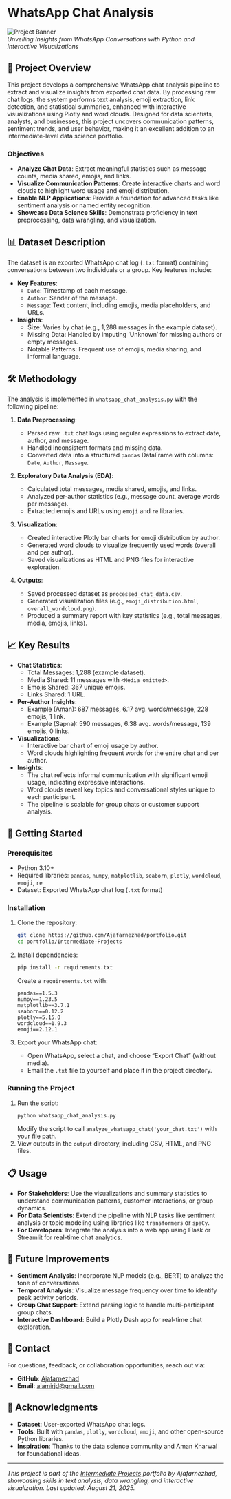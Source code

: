 # WhatsApp Chat Analysis

![Project Banner](https://via.placeholder.com/1200x200.png?text=WhatsApp+Chat+Analysis)  
*Unveiling Insights from WhatsApp Conversations with Python and Interactive Visualizations*

## 📖 Project Overview

This project develops a comprehensive WhatsApp chat analysis pipeline to extract and visualize insights from exported chat data. By processing raw chat logs, the system performs text analysis, emoji extraction, link detection, and statistical summaries, enhanced with interactive visualizations using Plotly and word clouds. Designed for data scientists, analysts, and businesses, this project uncovers communication patterns, sentiment trends, and user behavior, making it an excellent addition to an intermediate-level data science portfolio.

### Objectives
- **Analyze Chat Data**: Extract meaningful statistics such as message counts, media shared, emojis, and links.
- **Visualize Communication Patterns**: Create interactive charts and word clouds to highlight word usage and emoji distribution.
- **Enable NLP Applications**: Provide a foundation for advanced tasks like sentiment analysis or named entity recognition.
- **Showcase Data Science Skills**: Demonstrate proficiency in text preprocessing, data wrangling, and visualization.

## 📊 Dataset Description

The dataset is an exported WhatsApp chat log (`.txt` format) containing conversations between two individuals or a group. Key features include:

- **Key Features**:
  - `Date`: Timestamp of each message.
  - `Author`: Sender of the message.
  - `Message`: Text content, including emojis, media placeholders, and URLs.
- **Insights**:
  - Size: Varies by chat (e.g., 1,288 messages in the example dataset).
  - Missing Data: Handled by imputing ‘Unknown’ for missing authors or empty messages.
  - Notable Patterns: Frequent use of emojis, media sharing, and informal language.

## 🛠 Methodology

The analysis is implemented in `whatsapp_chat_analysis.py` with the following pipeline:

1. **Data Preprocessing**:
   - Parsed raw `.txt` chat logs using regular expressions to extract date, author, and message.
   - Handled inconsistent formats and missing data.
   - Converted data into a structured `pandas` DataFrame with columns: `Date`, `Author`, `Message`.

2. **Exploratory Data Analysis (EDA)**:
   - Calculated total messages, media shared, emojis, and links.
   - Analyzed per-author statistics (e.g., message count, average words per message).
   - Extracted emojis and URLs using `emoji` and `re` libraries.

3. **Visualization**:
   - Created interactive Plotly bar charts for emoji distribution by author.
   - Generated word clouds to visualize frequently used words (overall and per author).
   - Saved visualizations as HTML and PNG files for interactive exploration.

4. **Outputs**:
   - Saved processed dataset as `processed_chat_data.csv`.
   - Generated visualization files (e.g., `emoji_distribution.html`, `overall_wordcloud.png`).
   - Produced a summary report with key statistics (e.g., total messages, media, emojis, links).

## 📈 Key Results

- **Chat Statistics**:
  - Total Messages: 1,288 (example dataset).
  - Media Shared: 11 messages with `<Media omitted>`.
  - Emojis Shared: 367 unique emojis.
  - Links Shared: 1 URL.
- **Per-Author Insights**:
  - Example (Aman): 687 messages, 6.17 avg. words/message, 228 emojis, 1 link.
  - Example (Sapna): 590 messages, 6.38 avg. words/message, 139 emojis, 0 links.
- **Visualizations**:
  - Interactive bar chart of emoji usage by author.
  - Word clouds highlighting frequent words for the entire chat and per author.
- **Insights**:
  - The chat reflects informal communication with significant emoji usage, indicating expressive interactions.
  - Word clouds reveal key topics and conversational styles unique to each participant.
  - The pipeline is scalable for group chats or customer support analysis.

## 🚀 Getting Started

### Prerequisites
- Python 3.10+
- Required libraries: `pandas`, `numpy`, `matplotlib`, `seaborn`, `plotly`, `wordcloud`, `emoji`, `re`
- Dataset: Exported WhatsApp chat log (`.txt` format)

### Installation
1. Clone the repository:
   ```bash
   git clone https://github.com/Ajafarnezhad/portfolio.git
   cd portfolio/Intermediate-Projects
   ```
2. Install dependencies:
   ```bash
   pip install -r requirements.txt
   ```
   Create a `requirements.txt` with:
   ```
   pandas==1.5.3
   numpy==1.23.5
   matplotlib==3.7.1
   seaborn==0.12.2
   plotly==5.15.0
   wordcloud==1.9.3
   emoji==2.12.1
   ```

3. Export your WhatsApp chat:
   - Open WhatsApp, select a chat, and choose “Export Chat” (without media).
   - Email the `.txt` file to yourself and place it in the project directory.

### Running the Project
1. Run the script:
   ```bash
   python whatsapp_chat_analysis.py
   ```
   Modify the script to call `analyze_whatsapp_chat('your_chat.txt')` with your file path.
2. View outputs in the `output` directory, including CSV, HTML, and PNG files.

## 📋 Usage

- **For Stakeholders**: Use the visualizations and summary statistics to understand communication patterns, customer interactions, or group dynamics.
- **For Data Scientists**: Extend the pipeline with NLP tasks like sentiment analysis or topic modeling using libraries like `transformers` or `spaCy`.
- **For Developers**: Integrate the analysis into a web app using Flask or Streamlit for real-time chat analytics.

## 🔮 Future Improvements

- **Sentiment Analysis**: Incorporate NLP models (e.g., BERT) to analyze the tone of conversations.
- **Temporal Analysis**: Visualize message frequency over time to identify peak activity periods.
- **Group Chat Support**: Extend parsing logic to handle multi-participant group chats.
- **Interactive Dashboard**: Build a Plotly Dash app for real-time chat exploration.

## 📧 Contact

For questions, feedback, or collaboration opportunities, reach out via:
- **GitHub**: [Ajafarnezhad](https://github.com/Ajafarnezhad)
- **Email**: aiamirjd@gmail.com

## 🙏 Acknowledgments

- **Dataset**: User-exported WhatsApp chat logs.
- **Tools**: Built with `pandas`, `plotly`, `wordcloud`, `emoji`, and other open-source Python libraries.
- **Inspiration**: Thanks to the data science community and Aman Kharwal for foundational ideas.

---

*This project is part of the [Intermediate Projects](https://github.com/Ajafarnezhad/portfolio/tree/main/Intermediate-Projects) portfolio by Ajafarnezhad, showcasing skills in text analysis, data wrangling, and interactive visualization. Last updated: August 21, 2025.*